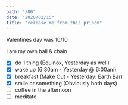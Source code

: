 ```yaml
---
path: "/86"
date: "2020/02/15"
title: "release me from this prison"
---
```


Valentines day was 10/10

I am my own ball & chain.

- [x] do 1 thing (Equinox, Yesterday as well)
- [x] wake up (6:30am - Yesterday @ 6:00am)
- [x] breakfast (Make Out - Yesterday: Earth Bar)
- [x] smile or something (Obviously both days)
- [ ] coffee in the afternoon
- [ ] meditate
